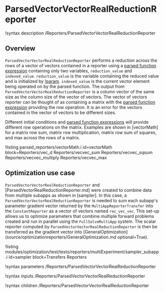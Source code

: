 # ParsedVectorVectorRealReductionReporter

!syntax description /Reporters/ParsedVectorVectorRealReductionReporter

## Overview

`ParsedVectorVectorRealReductionReporter` performs a reduction across the rows of a vector of vectors contained in a reporter using a [parsed function expression](MooseParsedFunction.md) containing only two variables, `reduction_value` and `indexed_value`.  `reduction_value` is the variable containing the reduced value and is initialized by [!param](/Reporters/ParsedVectorVectorRealReductionReporter/initial_value).  `indexed_value` is the current vector element being operated on by the parsed function.  The output from `ParsedVectorVectorRealReductionReporter` is a column vector of the same size as the column size of the vector of vectors.  The vector of vectors reporter can be thought of as containing a matrix with the [parsed function expression](MooseParsedFunction.md) providing the row operation.  It is an error for the vectors contained in the vector of vectors to be different sizes.

Different initial conditions and [parsed function expressions](MooseParsedFunction.md) will provide different row operations on the matrix.  Examples are shown in [vectorMath] for a matrix row sum, matrix row multiplication, matrix row sum of squares, and max across the rows of a matrix.

!listing parsed_reporters/vectorMath.i id=vectorMath block=Reporters/vec_d Reporters/vecvec_sum Reporters/vecvec_sqsum Reporters/vecvec_multiply Reporters/vecvec_max

## Optimization use case

`ParsedVectorVectorRealReductionReporter` and [ParsedVectorRealReductionReporter.md] were created to combine data from multiple subapps as shown in [sampler].
In this case, a `ParsedVectorVectorRealReductionReporter` is needed to sum each subapp's parameter gradient vector returned by the `MultiAppReporterTransfer` into the `ConstantReporter` as a vector of vectors named `rec_vec_vec`.
This set-up allows us to optimize parameters that combine multiple forward problems created and run in parallel using the `FullSolveMultiApp` system.
The scalar reporter computed by `ParsedVectorVectorRealReductionReporter` is then be transferred as the gradient vector into [GeneralOptimization](source/optimizationreporters/GeneralOptimization.md optional=True).

!listing modules/optimization/test/tests/reporters/multiExperiment/sampler_subapp.i id=sampler block=Transfers Reporters

!syntax parameters /Reporters/ParsedVectorVectorRealReductionReporter

!syntax inputs /Reporters/ParsedVectorVectorRealReductionReporter

!syntax children /Reporters/ParsedVectorVectorRealReductionReporter
